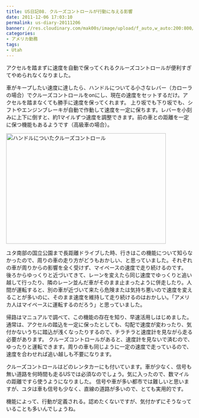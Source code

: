```yaml
---
title: US日記08. クルーズコントロールが行動に与える影響
date: 2011-12-06 17:03:10
permalink: us-diary-20111206
banner: //res.cloudinary.com/mak00s/image/upload/f_auto,w_auto:200:800/v1510482958/a-man-holds-the-steering-wheel-with-one-hand_rYH8t_CBi_jxbcqt.jpg
categories:
- アメリカ勤務
tags:
- Utah
---
```

アクセルを踏まずに速度を自動で保ってくれるクルーズコントロールが便利すぎてやめられなくなりました。

車がキープしたい速度に達したら、ハンドルについてる小さなレバー（カローラの場合）でクルーズコントロールをonにし、現在の速度をセットするだけ。アクセルを踏まなくても勝手に速度を保ってくれます。
上り坂でも下り坂でも、シフトやエンジンブレーキが自動で作動して速度を一定に保ちます。レバーを小刻みに上下に倒すと、約1マイルずつ速度を調整できます。前の車との距離を一定に保つ機能もあるようです（高級車の場合）。

<img src="//res.cloudinary.com/mak00s/image/upload/f_auto/v1509665481/cruize-control_pq7fwf.png" class="alignnone wp-image-1109" width="431" height="299" alt="ハンドルについたクルーズコントロール">

ユタ南部の国立公園まで長距離ドライブした時、行きはこの機能について知らなかったので、周りの車の走り方がどうもおかしい、と思っていました。それぞれの車が周りからの影響を全く受けず、マイペースの速度で走り続けるのです。
後ろからゆっくりと近づいてきて、レーンを変えたら同じ速度でゆっくりと追い越して行ったり、隣のレーン並んだ車がそのまま止まったように併走したり。人間が運転すると、別の車が近づいて来たら危険または気持ち悪いので速度を変えることが多いのに、そのまま速度を維持して走り続けるのはおかしい。「アメリカ人はマイペースに運転するのだろう」と思っていました。

帰路はマニュアルで調べて、この機能の存在を知り、早速活用しはじめました。
通常は、アクセルの踏込を一定に保ったとしても、勾配で速度が変わったり、気付かないうちに踏込が浅くなったりするので、チラチラと速度計を見ながら走る必要があります。
クルーズコントロールがあると、速度計を見ないで済むので、ゆったりと運転できます。周りの車も同じように一定の速度で走っているので、速度を合わせれば追い越しも不要になります。

クルーズコントロールはどのレンタカーにも付いています。車が少なく、信号も無い道路を何時間も走るUSでは必須なのでしょう。気に入ったので、数マイルの距離ですら使うようになりました。
信号や車が多い都市では難しいと思いますが、ユタは車も信号も少なく、直線の道路が多いので、とても実用的です。

機能によって、行動が定義される。認めたくないですが、気付かずにそうなっていることも多いんでしょうね。